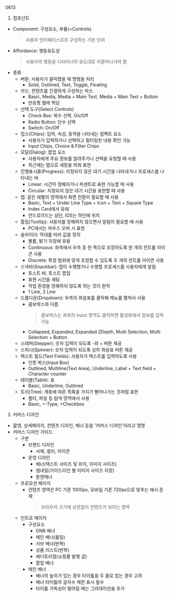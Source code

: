 0613
1. 컴포넌트
- Component: 구성요소, 부품(=Controls)
    > 사용자 인터페이스르르 구성하는 기본 단위
- Affordance: 행동유도성
    > 사용자의 행동을 디자이너의 유도대로 이끌어나가야 함
- 종류
    - 버튼: 사용자가 클릭했을 때 명령을 처리
        - Solid, Outlined, Text, Toggle, Floating
    - 카드: 컨텐츠를 간결하게 구성하는 박스
        - Basic, Media, Media + Main Text, Media + Main Text + Button
        - 반응형 웹에 핵심
    - 선택 도구(Select Controls)
        - Check Box: 복수 선택, On/Off
        - Radio Button: 단수 선택
        - Switch: On/Off
    - 칩스(Chips): 입력, 속성, 동작을 나타내는 컴팩트 요소
        - 사용자가 입력하거나 선택하고 필터링한 내용 확인 가능
        - Input Chips, Choice & Filter Chips
    - 모달(Dialog): 팝업 요소
        - 사용자에게 주요 정보를 알려주거나 선택을 요청할 때 사용
        - 최근에는 탭으로 새창을 띄워 표현
    - 진행표시줄(Progress): 지정되지 않은 대기 시간을 나타내거나 프로세스를 나타내는 바
        - Linear: 시간이 정해지거나 퍼센트로 표현 가능할 때 사용
        - Circular: 지정되지 않은 대기 시간을 표현할 때 사용
    - 탭: 같은 레벨의 영역에서 화면 전환이 필요할 때 사용
        - Basic, Text + Under Line Type + Icon + Text + Square Type
        - Index Card에서 유래
        - 안드로이드는 상단, IOS는 하단에 위치
    - 툴팁(Tooltip): 사용자를 방해하지 않으면서 알림이 필요할 때 사용
        - PC에서는 마우스 오버 시 표현
    - 슬라이더: 막대를 따라 값을 정의
        - 볼륨, 밝기 지정에 유용
        - Continuous: 좌측에서 우측 등 한 쪽으로 조정하도록 한 개의 컨트롤 아이콘 사용
        - Discrete: 특정 범위에 맞게 조정할 수 있도록 두 개의 컨트롤 아이콘 사용
    - 스낵바(Snackbar): 앱이 수행했거나 수행할 프로세스를 사용자에게 알림
        - 토스트 바, 토스트 팝업
        - 표현 시간을 세팅
        - 작업 환경을 방해하지 않도록 하는 것이 원칙
        - 1 Line, 2 Line
    - 드롭다운(Dropdown): 우측의 화살표를 클릭해 메뉴를 펼쳐서 사용
        - 콤보박스와 다름
            > 콤보박스는 좌측의 Input 영역도 클릭하면 활성화돼서 정보를 입력 가능
        - Collapsed, Expanded, Expanded 2Depth, Multi Selection, Multi Selection + Button
    - 스테퍼(Stepper): 숫자 입력이 되도록 -와 + 버튼 제공
    - 스피너(Spinner): 숫자 입력이 되도록 상하 화살표 버튼 제공
    - 텍스트 필드(Text Fields): 사용자가 텍스트를 입력하도록 사용
        - 인풋 박스(Input Box)
        - Outlined, Multiline(Text Area), Underline, Label + Text field + Character counter
    - 테이블(Table): 표
        - Basic, Underline, Outlined
    - 트리(Tree): 계층에 따른 목록을 가지가 뻗어나가는 것처럼 표현
        - 폴터, 파일 등 탐색 영역에서 사용
        - Basic, +-Type, +Checkbox

2. 커머스 디자인
- 촬영, 상세페이지, 컨텐츠 디자인, 배너 등을 '커머스 디자인'이라고 명명
- 커머스 디자인 가이드
    - 구분
        - 브랜드 디자인
            - 서체, 컬러, 아이콘
        - 운영 디자인
            - 배너(텍스트 사이즈 및 위치, 이미지 사이즈)
            - 썸네일(가이드라인 별 이미지 사이즈 지정)
            - 톤앤매너
    - 프로모션 페이지
        - 컨텐츠 영역은 PC 기준 1000px, 모바일 기준 720px으로 맞추는 예시 존재
            >  브라우저 크기에 상관없이 컨텐츠가 보이는 영역
    - 인트로 페이지
        - 구성요소
            - GNB 배너
            - 메인 배너(롤링)
            - 서브 배너(반복)
            - 상품 리스트(반복)
            - 에디토리얼(쇼핑몰 발행 글)
            - 팝업 배너
        - 메인 배너
            - 배너의 높이가 있는 경우 타이틀을 두 줄로 잡는 경우 고려
            - 배너 타이틀의 글자수 제한 표시 필수
            - 타이틀 가독성이 떨어질 때는 그라데이션을 추가